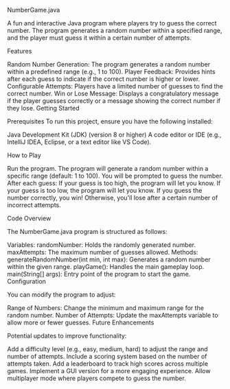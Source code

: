 NumberGame.java

A fun and interactive Java program where players try to guess the correct number. The program generates a random number within a specified range, and the player must guess it within a certain number of attempts.

Features

Random Number Generation: The program generates a random number within a predefined range (e.g., 1 to 100).
Player Feedback: Provides hints after each guess to indicate if the correct number is higher or lower.
Configurable Attempts: Players have a limited number of guesses to find the correct number.
Win or Lose Message: Displays a congratulatory message if the player guesses correctly or a message showing the correct number if they lose.
Getting Started

Prerequisites
To run this project, ensure you have the following installed:

Java Development Kit (JDK) (version 8 or higher)
A code editor or IDE (e.g., IntelliJ IDEA, Eclipse, or a text editor like VS Code).

How to Play

Run the program.
The program will generate a random number within a specific range (default: 1 to 100).
You will be prompted to guess the number.
After each guess:
If your guess is too high, the program will let you know.
If your guess is too low, the program will let you know.
If you guess the number correctly, you win! Otherwise, you'll lose after a certain number of incorrect attempts.

Code Overview

The NumberGame.java program is structured as follows:

Variables:
randomNumber: Holds the randomly generated number.
maxAttempts: The maximum number of guesses allowed.
Methods:
generateRandomNumber(int min, int max): Generates a random number within the given range.
playGame(): Handles the main gameplay loop.
main(String[] args): Entry point of the program to start the game.
Configuration

You can modify the program to adjust:

Range of Numbers: Change the minimum and maximum range for the random number.
Number of Attempts: Update the maxAttempts variable to allow more or fewer guesses.
Future Enhancements

Potential updates to improve functionality:

Add a difficulty level (e.g., easy, medium, hard) to adjust the range and number of attempts.
Include a scoring system based on the number of attempts taken.
Add a leaderboard to track high scores across multiple games.
Implement a GUI version for a more engaging experience.
Allow multiplayer mode where players compete to guess the number.
